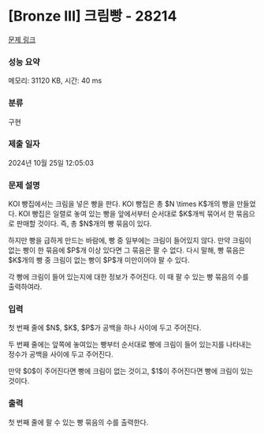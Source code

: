 # [Bronze III] 크림빵 - 28214 

[문제 링크](https://www.acmicpc.net/problem/28214) 

### 성능 요약

메모리: 31120 KB, 시간: 40 ms

### 분류

구현

### 제출 일자

2024년 10월 25일 12:05:03

### 문제 설명

<p>KOI 빵집에서는 크림을 넣은 빵을 판다. KOI 빵집은 총 $N \times K$개의 빵을 만들었다. KOI 빵집은 일렬로 놓여 있는 빵을 앞에서부터 순서대로 $K$개씩 묶어서 한 묶음으로 판매할 것이다. 즉, 총 $N$개의 빵 묶음이 있다.</p>

<p>하지만 빵을 급하게 만드는 바람에, 빵 중 일부에는 크림이 들어있지 않다. 만약 크림이 없는 빵이 한 묶음에 $P$개 이상 있다면 그 묶음은 팔 수 없다. 다시 말해, 빵 묶음은 $K$개의 빵 중 크림이 없는 빵이 $P$개 미만이어야 팔 수 있다.</p>

<p>각 빵에 크림이 들어 있는지에 대한 정보가 주어진다. 이 때 팔 수 있는 빵 묶음의 수를 출력하여라.</p>

### 입력 

 <p>첫 번째 줄에 $N$, $K$, $P$가 공백을 하나 사이에 두고 주어진다.</p>

<p>두 번째 줄에는 앞쪽에 놓여있는 빵부터 순서대로 빵에 크림이 들어 있는지를 나타내는 정수가 공백을 사이에 두고 주어진다.</p>

<p>만약 $0$이 주어진다면 빵에 크림이 없는 것이고, $1$이 주어진다면 빵에 크림이 있는 것이다.</p>

### 출력 

 <p>첫 번째 줄에 팔 수 있는 빵 묶음의 수를 출력한다.</p>

